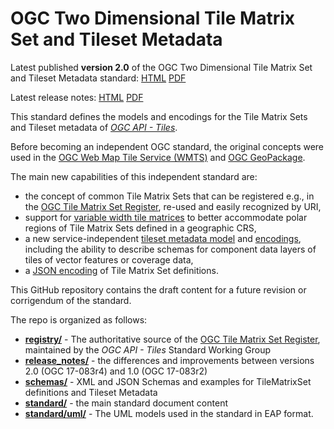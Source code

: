 # OGC Two Dimensional Tile Matrix Set and Tileset Metadata

Latest published **version 2.0** of the OGC Two Dimensional Tile Matrix Set and Tileset Metadata standard: [HTML](https://docs.ogc.org/is/17-083r4/17-083r4.html) [PDF](https://docs.ogc.org/is/17-083r4/17-083r4.pdf)

Latest release notes: [HTML](https://docs.ogc.org/is/17-083r4/21-066r1.html) [PDF](https://docs.ogc.org/is/17-083r4/21-066r1.pdf)

This standard defines the models and encodings for the Tile Matrix Sets and Tileset metadata of [_OGC API - Tiles_](https://docs.ogc.org/is/20-057/20-057.html).

Before becoming an independent OGC standard, the original concepts were used in the [OGC Web Map Tile Service (WMTS)](https://portal.ogc.org/files/?artifact_id=35326) and [OGC GeoPackage](https://www.geopackage.org/spec131/index.html).

The main new capabilities of this independent standard are:

- the concept of common Tile Matrix Sets that can be registered e.g., in the [OGC Tile Matrix Set Register](http://www.opengis.net/def/tms), re-used and easily recognized by URI,
- support for [variable width tile matrices](https://docs.ogc.org/is/17-083r4/17-083r4.html#toc57) to better accommodate polar regions of Tile Matrix Sets defined in a geographic CRS,
- a new service-independent [tileset metadata model](https://docs.ogc.org/is/17-083r4/17-083r4.html#toc20) and [encodings](https://docs.ogc.org/is/17-083r4/17-083r4.html#toc23), including the ability to describe schemas for component data layers of tiles of vector features or coverage data,
- a [JSON encoding](https://docs.ogc.org/is/17-083r4/17-083r4.html#toc18) of Tile Matrix Set definitions.

This GitHub repository contains the draft content for a future revision or corrigendum of the standard.

The repo is organized as follows:

* [**registry/**](registry/) - The authoritative source of the [OGC Tile Matrix Set Register](http://www.opengis.net/def/tms), maintained by the _OGC API - Tiles_ Standard Working Group
* [**release_notes/**](release_notes/) - the differences and improvements between versions 2.0 (OGC 17-083r4) and 1.0 (OGC 17-083r2)
* [**schemas/**](schemas/) - XML and JSON Schemas and examples for TileMatrixSet definitions and Tileset Metadata
* [**standard/**](standard/) - the main standard document content
* [**standard/uml/**](standard/UML/) - The UML models used in the standard in EAP format.
